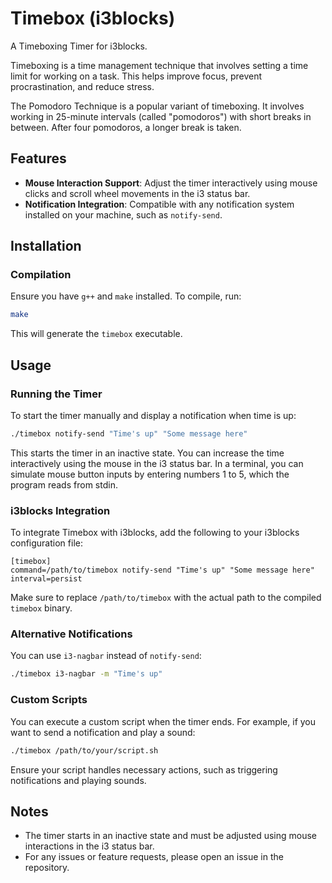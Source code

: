 # Timebox (i3blocks)

A Timeboxing Timer for i3blocks.

Timeboxing is a time management technique that involves setting a time limit for working on a task. This helps improve focus, prevent procrastination, and reduce stress.

The Pomodoro Technique is a popular variant of timeboxing. It involves working in 25-minute intervals (called "pomodoros") with short breaks in between. After four pomodoros, a longer break is taken.

## Features

- **Mouse Interaction Support**: Adjust the timer interactively using mouse clicks and scroll wheel movements in the i3 status bar.
- **Notification Integration**: Compatible with any notification system installed on your machine, such as `notify-send`.

## Installation

### Compilation

Ensure you have `g++` and `make` installed. To compile, run:

```sh
make
```

This will generate the `timebox` executable.

## Usage

### Running the Timer

To start the timer manually and display a notification when time is up:

```sh
./timebox notify-send "Time's up" "Some message here"
```

This starts the timer in an inactive state. You can increase the time interactively using the mouse in the i3 status bar. In a terminal, you can simulate mouse button inputs by entering numbers 1 to 5, which the program reads from stdin.

### i3blocks Integration

To integrate Timebox with i3blocks, add the following to your i3blocks configuration file:

```
[timebox]
command=/path/to/timebox notify-send "Time's up" "Some message here"
interval=persist
```

Make sure to replace `/path/to/timebox` with the actual path to the compiled `timebox` binary.

### Alternative Notifications

You can use `i3-nagbar` instead of `notify-send`:

```sh
./timebox i3-nagbar -m "Time's up"
```

### Custom Scripts

You can execute a custom script when the timer ends. For example, if you want to send a notification and play a sound:

```sh
./timebox /path/to/your/script.sh
```

Ensure your script handles necessary actions, such as triggering notifications and playing sounds.

## Notes

- The timer starts in an inactive state and must be adjusted using mouse interactions in the i3 status bar.
- For any issues or feature requests, please open an issue in the repository.

